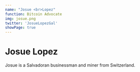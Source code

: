 ```yaml
---
name: "Josue <br>Lopez"
function: Bitcoin Advocate
img: josue.png
twitter: 'JosueLopezGal'
showPage: true
---
```


# Josue Lopez
 
Josue is a Salvadoran businessman and miner from Switzerland.
<br><br>







